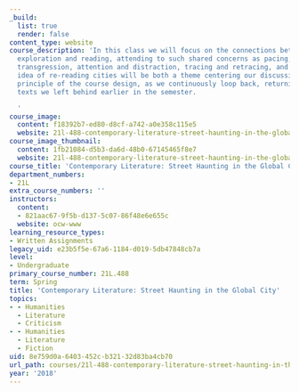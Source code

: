 ```yaml
---
_build:
  list: true
  render: false
content_type: website
course_description: 'In this class we will focus on the connections between urban
  exploration and reading, attending to such shared concerns as pacing, legibility,
  transgression, attention and distraction, tracing and retracing, and memory. This
  idea of re-reading cities will be both a theme centering our discussions and a guiding
  principle of the course design, as we continuously loop back, returning to haunt
  texts we left behind earlier in the semester.

  '
course_image:
  content: f18392b7-ed80-d8cf-a742-a0e358c115e5
  website: 21l-488-contemporary-literature-street-haunting-in-the-global-city-spring-2018
course_image_thumbnail:
  content: 1fb21084-d5b3-da6d-48b0-67145465f8e7
  website: 21l-488-contemporary-literature-street-haunting-in-the-global-city-spring-2018
course_title: 'Contemporary Literature: Street Haunting in the Global City'
department_numbers:
- 21L
extra_course_numbers: ''
instructors:
  content:
  - 821aac67-9f5b-d137-5c07-86f48e6e655c
  website: ocw-www
learning_resource_types:
- Written Assignments
legacy_uid: e23b5f5e-67a6-1184-d019-5db47848cb7a
level:
- Undergraduate
primary_course_number: 21L.488
term: Spring
title: 'Contemporary Literature: Street Haunting in the Global City'
topics:
- - Humanities
  - Literature
  - Criticism
- - Humanities
  - Literature
  - Fiction
uid: 8e759d0a-6403-452c-b321-32d83ba4cb70
url_path: courses/21l-488-contemporary-literature-street-haunting-in-the-global-city-spring-2018
year: '2018'
---
```

